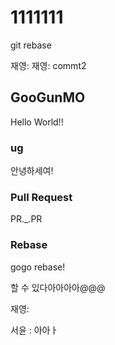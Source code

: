 # 1111111

git rebase


재영:
재영: commt2

## GooGunMO

Hello World!!

### ug

안녕하세여!

### Pull Request

PR.\_.PR 


### Rebase

gogo rebase!

할 수 있다아아아아@@@

재영: 



서윤 : 아아ㅏ
